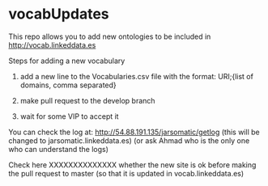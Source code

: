 # vocabUpdates
This repo allows you to add new ontologies to be included in http://vocab.linkeddata.es

Steps for adding a new vocabulary

1) add a new line to the Vocabularies.csv file with the format: URI;{list of domains, comma separated}

2) make pull request to the develop branch

3) wait for some VIP to accept it


You can check the log at: http://54.88.191.135/jarsomatic/getlog (this will be changed to jarsomatic.linkeddata.es) (or ask Ahmad who is the only one who can understand the logs)

Check here XXXXXXXXXXXXXX whether the new site is ok before making the pull request to master (so that it is updated in vocab.linkeddata.es)
